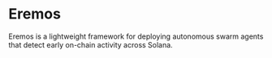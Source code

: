 # Eremos
Eremos is a lightweight framework for deploying autonomous swarm agents that detect early on-chain activity across Solana.
